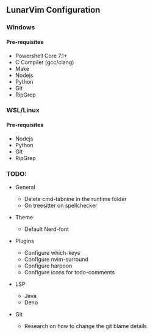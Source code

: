 ## LunarVim Configuration

### Windows

#### Pre-requisites
  - Powershell Core 7.1+
  - C Compiler (gcc/clang)
  - Make
  - Nodejs
  - Python
  - Git
  - RipGrep

### WSL/Linux

#### Pre-requisites
  - Nodejs
  - Python
  - Git
  - RipGrep
  
### TODO:

- General
  - Delete cmd-tabnine in the runtime folder
  - On treesitter on spellchecker

- Theme
  - Default Nerd-font

- Plugins
  - Configure which-keys
  - Configure nvim-surround
  - Configure harpoon
  - Configure icons for todo-comments

- LSP

  - Java
  - Deno
  
- Git
  - Research on how to change the git blame details
